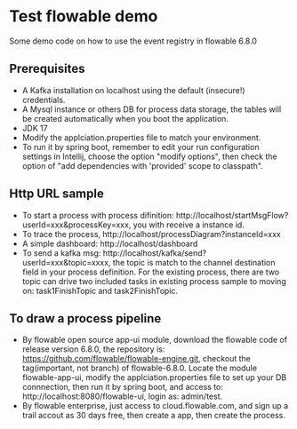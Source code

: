 Test flowable demo
============================

Some demo code on how to use the event registry in flowable 6.8.0

Prerequisites
-------------

- A Kafka installation on localhost using the default (insecure!) credentials.
- A Mysql instance or others DB for process data storage, the tables will be created automatically when you boot the
  application.
- JDK 17
- Modify the applciation.properties file to match your environment.
- To run it by spring boot, remember to edit your run configuration settings in Intellij, choose the option "modify
  options", then check the option of "add dependencies with 'provided' scope to classpath".

Http URL sample
-------------

- To start a process with process difinition: http://localhost/startMsgFlow?userId=xxx&processKey=xxx, you with receive
  a instance id.
- To trace the process, http://localhost/processDiagram?instanceId=xxx
- A simple dashboard: http://localhost/dashboard
- To send a kafka msg: http://localhost/kafka/send?userId=xxx&topic=xxxx,
  the topic is match to the channel destination field in your process definition. For the existing process, there are
  two topic can drive two included tasks in existing process sample to moving on: task1FinishTopic and task2FinishTopic.

To draw a process pipeline
-------------

- By flowable open source app-ui module, download the flowable code of release version 6.8.0, the repository
  is: https://github.com/flowable/flowable-engine.git, checkout the tag(important, not branch) of flowable-6.8.0. Locate
  the module flowable-app-ui, modify the applciation.properties file to set up your DB connnection, then run it by
  spring boot, and access to: http://localhost:8080/flowable-ui, login as: admin/test.
- By flowable enterprise, just access to cloud.flowable.com, and sign up a trail accout as 30 days free, then create a
  app, then create the process.
